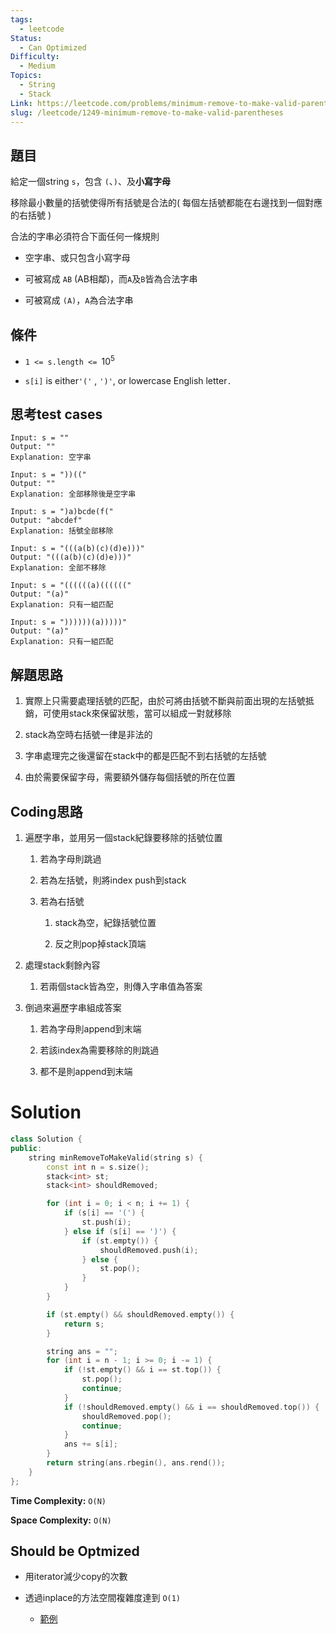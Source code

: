 ```yaml
---
tags:
  - leetcode
Status:
  - Can Optimized
Difficulty:
  - Medium
Topics:
  - String
  - Stack
Link: https://leetcode.com/problems/minimum-remove-to-make-valid-parentheses
slug: /leetcode/1249-minimum-remove-to-make-valid-parentheses
---
```

## 題目

給定一個string `s`，包含 `(`、`)`、及**小寫字母**

移除最小數量的括號使得所有括號是合法的( 每個左括號都能在右邊找到一個對應的右括號 )

合法的字串必須符合下面任何一條規則

- 空字串、或只包含小寫字母

- 可被寫成 `AB` (AB相鄰)，而`A`及`B`皆為合法字串

- 可被寫成 `(A)`，`A`為合法字串



## 條件

- `1 <= s.length <= `$10^5$

- `s[i]` is either`'('` , `')'`, or lowercase English letter`.`





## 思考test cases

```plain
Input: s = ""
Output: ""
Explanation: 空字串
```

```plain
Input: s = "))(("
Output: ""
Explanation: 全部移除後是空字串
```

```plain
Input: s = ")a)bcde(f("
Output: "abcdef"
Explanation: 括號全部移除
```

```plain
Input: s = "(((a(b)(c)(d)e)))"
Output: "(((a(b)(c)(d)e)))"
Explanation: 全部不移除
```

```plain
Input: s = "((((((a)(((((("
Output: "(a)"
Explanation: 只有一組匹配
```

```plain
Input: s = "))))))(a)))))"
Output: "(a)"
Explanation: 只有一組匹配
```



## 解題思路

1. 實際上只需要處理括號的匹配，由於可將由括號不斷與前面出現的左括號抵銷，可使用stack來保留狀態，當可以組成一對就移除

2. stack為空時右括號一律是非法的

3. 字串處理完之後還留在stack中的都是匹配不到右括號的左括號

4. 由於需要保留字母，需要額外儲存每個括號的所在位置



## Coding思路

1. 遍歷字串，並用另一個stack紀錄要移除的括號位置

   1. 若為字母則跳過

   2. 若為左括號，則將index push到stack

   3. 若為右括號

      1. stack為空，紀錄括號位置

      2. 反之則pop掉stack頂端

2. 處理stack剩餘內容

   1. 若兩個stack皆為空，則傳入字串值為答案

3. 倒過來遍歷字串組成答案

   1. 若為字母則append到末端

   2. 若該index為需要移除的則跳過

   3. 都不是則append到末端



# Solution

```cpp
class Solution {
public:
    string minRemoveToMakeValid(string s) {
        const int n = s.size();
        stack<int> st;
        stack<int> shouldRemoved;

        for (int i = 0; i < n; i += 1) {
            if (s[i] == '(') {
                st.push(i);
            } else if (s[i] == ')') {
                if (st.empty()) {
                    shouldRemoved.push(i);
                } else {
                    st.pop();
                }
            }
        }

        if (st.empty() && shouldRemoved.empty()) {
            return s;
        }

        string ans = "";
        for (int i = n - 1; i >= 0; i -= 1) {
            if (!st.empty() && i == st.top()) {
                st.pop();
                continue;
            }
            if (!shouldRemoved.empty() && i == shouldRemoved.top()) {
                shouldRemoved.pop();
                continue;
            }
            ans += s[i];
        }
        return string(ans.rbegin(), ans.rend());
    }
};
```



**Time Complexity:** `O(N)`

**Space Complexity:** `O(N)`

## Should be Optmized

- 用iterator減少copy的次數

- 透過inplace的方法空間複雜度達到 `O(1)`

   - [範例](https://leetcode.com/problems/minimum-remove-to-make-valid-parentheses/solutions/1073189/c-2-approaches-o-n-beats-100-no-extra-space-best-explanation)


